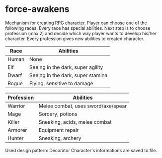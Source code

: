 # force-awakens
Mechanism for creating RPG character. Player can choose one of the following races. Every race has special abilities. Next step is to choose profession (max 2) and decide which way player wants to develop his/her character. Every profession gives new abilities to created character.

 | Race | Abilities |
| --- | --- |
| Human | None |
| Elf | Seeing in the dark, super agility |
| Dwarf | Seeing in the dark, super stamina |
| Rogue | Flying, sensitive to damage |

 | Profession | Abilities |
| --- | --- |
| Warrior | Melee combat, uses sword/axe/spear |
| Mage | Sorcery, potions |
| Killer | Sneaking, acids, melee combat |
| Armorer | Equipment repair |
| Hunter | Sneaking, archery |

Used design pattern: Decorator
Character's informations are saved to file.
